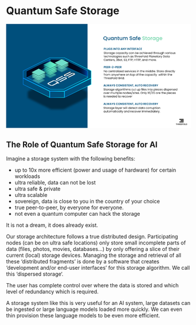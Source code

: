 <h1>Quantum Safe Storage</h1>

![image alt text](img/techvision_5.png)

## The Role of Quantum Safe Storage for AI

Imagine a storage system with the following benefits:

* up to 10x more efficient (power and usage of hardware) for certain workloads
* ultra reliable, data can not be lost
* ultra safe & private
* ultra scalable
* sovereign, data is close to you in the country of your choice
* true peer-to-peer, by everyone for everyone.
* not even a quantum computer can hack the storage

It is not a dream, it does already exist.

Our storage architecture follows a true distributed design. Participating nodes (can be on ultra safe locations) only store small incomplete parts of data (files, photos, movies, databases…) by only offering a slice of their current (local) storage devices. Managing the storage and retrieval of all these ‘distributed fragments’ is done by a software that creates ‘development and/or end-user interfaces’ for this storage algorithm. We call this ‘dispersed storage‘.

The user has complete control over where the data is stored and which level of redundancy which is required.

A storage system like this is very useful for an AI system, large datasets can be ingested or large language models loaded more quickly. We can even thin provision these language models to be even more efficient.

